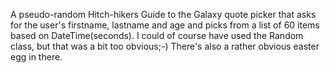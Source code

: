 A pseudo-random Hitch-hikers Guide to the Galaxy quote picker that asks for the user's firstname, lastname and age and picks from a list of 60 items based on DateTime(seconds). I could of course have used the Random class, but that was a bit too obvious;-) There's also a rather obvious easter egg in there.

